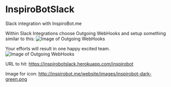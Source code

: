 # InspiroBotSlack
Slack integration with InspiroBot.me

Within Slack Integrations choose Outgoing WebHooks and setup something similar to this:
![Image of Outgoing WebHooks](http://i.imgur.com/fdLHTT4.png)

Your efforts will result in one happy excited team.
![Image of Outgoing WebHooks](http://i.imgur.com/9dhHzkP.png)

URL to hit: https://inspirobotslack.herokuapp.com/inspirobot

Image for icon: http://inspirobot.me/website/images/inspirobot-dark-green.png
